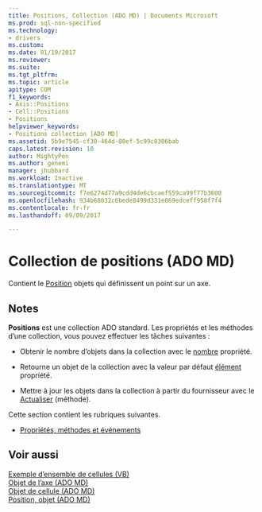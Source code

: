 ```yaml
---
title: Positions, Collection (ADO MD) | Documents Microsoft
ms.prod: sql-non-specified
ms.technology:
- drivers
ms.custom: 
ms.date: 01/19/2017
ms.reviewer: 
ms.suite: 
ms.tgt_pltfrm: 
ms.topic: article
apitype: COM
f1_keywords:
- Axis::Positions
- Cell::Positions
- Positions
helpviewer_keywords:
- Positions collection [ADO MD]
ms.assetid: 5b9e7545-cf30-464d-80ef-5c99c8306bab
caps.latest.revision: 10
author: MightyPen
ms.author: genemi
manager: jhubbard
ms.workload: Inactive
ms.translationtype: MT
ms.sourcegitcommit: f7e6274d77a9cdd4de6cbcaef559ca99f77b3608
ms.openlocfilehash: 934b68032c6bede8499d331e869edceff958f7f4
ms.contentlocale: fr-fr
ms.lasthandoff: 09/09/2017

---
```

# <a name="positions-collection-ado-md"></a>Collection de positions (ADO MD)
Contient le [Position](../../../ado/reference/ado-md-api/position-object-ado-md.md) objets qui définissent un point sur un axe.  
  
## <a name="remarks"></a>Notes  
 **Positions** est une collection ADO standard. Les propriétés et les méthodes d’une collection, vous pouvez effectuer les tâches suivantes :  
  
-   Obtenir le nombre d’objets dans la collection avec le [nombre](../../../ado/reference/ado-api/count-property-ado.md) propriété.  
  
-   Retourne un objet de la collection avec la valeur par défaut [élément](../../../ado/reference/ado-api/item-property-ado.md) propriété.  
  
-   Mettre à jour les objets dans la collection à partir du fournisseur avec le [Actualiser](../../../ado/reference/ado-api/refresh-method-ado.md) (méthode).  
  
 Cette section contient les rubriques suivantes.  
  
-   [Propriétés, méthodes et événements](../../../ado/reference/ado-md-api/positions-collection-properties-methods-and-events.md)  
  
## <a name="see-also"></a>Voir aussi  
 [Exemple d’ensemble de cellules (VB)](../../../ado/reference/ado-md-api/cellset-example-vb.md)   
 [Objet de l’axe (ADO MD)](../../../ado/reference/ado-md-api/axis-object-ado-md.md)   
 [Objet de cellule (ADO MD)](../../../ado/reference/ado-md-api/cell-object-ado-md.md)   
 [Position, objet (ADO MD)](../../../ado/reference/ado-md-api/position-object-ado-md.md)

